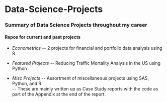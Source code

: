 # Data-Science-Projects
### Summary of Data Science Projects throughout my career
  
#### Repos for current and past projects
      
* *Econometrics* -- 2 projects for financial and portfolio data analysis using R  
  
* *Featured Projects* -- Reducing Traffic Mortality Analysis in the US using Python  
  
* *Misc Projects*  -- Assortment of miscellaneous projects using SAS, Python, and R  
  -- These are mainly written up as Case Study reports with the code as part of the Appendix at the end of the report.

